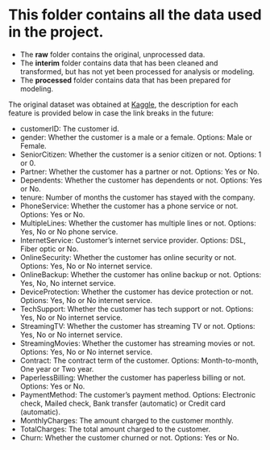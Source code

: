 # This folder contains all the data used in the project.

- The **raw** folder contains the original, unprocessed data.
- The **interim** folder contains data that has been cleaned and transformed, but has not yet been processed for analysis or modeling.
- The **processed** folder contains data that has been prepared for modeling.

The original dataset was obtained at [Kaggle](https://www.kaggle.com/datasets/blastchar/telco-customer-churn), the description for each feature is provided below in case the link breaks in the future:

- customerID: The customer id.
- gender: Whether the customer is a male or a female. Options: Male or Female.
- SeniorCitizen: Whether the customer is a senior citizen or not. Options: 1 or 0.
- Partner: Whether the customer has a partner or not. Options: Yes or No.
- Dependents: Whether the customer has dependents or not. Options: Yes or No.
- tenure: Number of months the customer has stayed with the company.
- PhoneService: Whether the customer has a phone service or not. Options: Yes or No.
- MultipleLines: Whether the customer has multiple lines or not. Options: Yes, No or No phone service.
- InternetService: Customer’s internet service provider. Options: DSL, Fiber optic or No.
- OnlineSecurity: Whether the customer has online security or not. Options: Yes, No or No internet service.
- OnlineBackup: Whether the customer has online backup or not. Options: Yes, No, No internet service.
- DeviceProtection: Whether the customer has device protection or not. Options: Yes, No or No internet service.
- TechSupport: Whether the customer has tech support or not. Options: Yes, No or No internet service.
- StreamingTV: Whether the customer has streaming TV or not. Options: Yes, No or No internet service.
- StreamingMovies: Whether the customer has streaming movies or not. Options: Yes, No or No internet service.
- Contract: The contract term of the customer. Options: Month-to-month, One year or Two year.
- PaperlessBilling: Whether the customer has paperless billing or not. Options: Yes or No.
- PaymentMethod: The customer’s payment method. Options: Electronic check, Mailed check, Bank transfer (automatic) or Credit card (automatic).
- MonthlyCharges: The amount charged to the customer monthly.
- TotalCharges: The total amount charged to the customer.
- Churn: Whether the customer churned or not. Options: Yes or No.